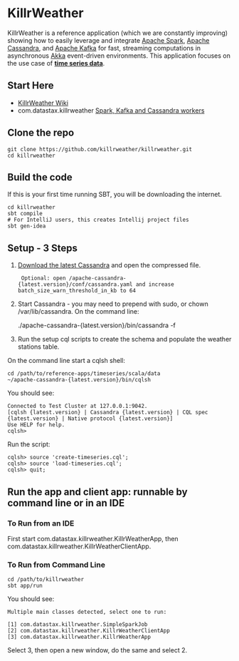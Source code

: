 # KillrWeather

KillrWeather is a reference application (which we are constantly improving) showing how to easily leverage and integrate [Apache Spark](http://spark.apache.org),
[Apache Cassandra](http://cassandra.apache.org), and [Apache Kafka](http://kafka.apache.org) for fast, streaming computations in asynchronous [Akka](http://akka.io) event-driven environments. This application focuses on the use case of  **[time series data](https://github.com/killrweather/killrweather/wiki/4.-Time-Series-Data-Model)**.  
  
## Start Here
* [KillrWeather Wiki](https://github.com/killrweather/killrweather/wiki) 
* com.datastax.killrweather [Spark, Kafka and Cassandra workers](https://github.com/killrweather/killrweather/tree/master/killrweather-app/src)

## Clone the repo

    git clone https://github.com/killrweather/killrweather.git
    cd killrweather

## Build the code 
If this is your first time running SBT, you will be downloading the internet.

    cd killrweather
    sbt compile
    # For IntelliJ users, this creates Intellij project files
    sbt gen-idea

## Setup - 3 Steps
1. [Download the latest Cassandra](http://cassandra.apache.org/download/) and open the compressed file.

        Optional: open /apache-cassandra-{latest.version}/conf/cassandra.yaml and increase batch_size_warn_threshold_in_kb to 64

2. Start Cassandra - you may need to prepend with sudo, or chown /var/lib/cassandra. On the command line:

    ./apache-cassandra-{latest.version}/bin/cassandra -f

3. Run the setup cql scripts to create the schema and populate the weather stations table.

On the command line start a cqlsh shell:

    cd /path/to/reference-apps/timeseries/scala/data
    ~/apache-cassandra-{latest.version}/bin/cqlsh

You should see:

    Connected to Test Cluster at 127.0.0.1:9042.
    [cqlsh {latest.version} | Cassandra {latest.version} | CQL spec {latest.version} | Native protocol {latest.version}]
    Use HELP for help.
    cqlsh>

Run the script:

    cqlsh> source 'create-timeseries.cql';
    cqlsh> source 'load-timeseries.cql';
    cqlsh> quit;
 
## Run the app and client app: runnable by command line or in an IDE
### To Run from an IDE
First start com.datastax.killrweather.KillrWeatherApp, then  com.datastax.killrweather.KillrWeatherClientApp.

### To Run from Command Line

    cd /path/to/killrweather
    sbt app/run

You should see:

    Multiple main classes detected, select one to run:

    [1] com.datastax.killrweather.SimpleSparkJob
    [2] com.datastax.killrweather.KillrWeatherClientApp
    [3] com.datastax.killrweather.KillrWeatherApp

Select 3, then open a new window, do the same and select 2.
